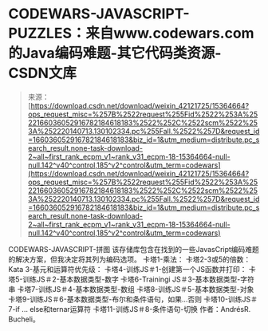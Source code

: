 <!--yml
category: codewars
date: 2022-08-13 11:30:42
-->

# CODEWARS-JAVASCRIPT-PUZZLES：来自www.codewars.com的Java编码难题-其它代码类资源-CSDN文库

> 来源：[https://download.csdn.net/download/weixin_42121725/15364664?ops_request_misc=%257B%2522request%255Fid%2522%253A%2522166036052916782184618183%2522%252C%2522scm%2522%253A%252220140713.130102334.pc%255Fall.%2522%257D&request_id=166036052916782184618183&biz_id=1&utm_medium=distribute.pc_search_result.none-task-download-2~all~first_rank_ecpm_v1~rank_v31_ecpm-18-15364664-null-null.142^v40^control,185^v2^control&utm_term=codewars](https://download.csdn.net/download/weixin_42121725/15364664?ops_request_misc=%257B%2522request%255Fid%2522%253A%2522166036052916782184618183%2522%252C%2522scm%2522%253A%252220140713.130102334.pc%255Fall.%2522%257D&request_id=166036052916782184618183&biz_id=1&utm_medium=distribute.pc_search_result.none-task-download-2~all~first_rank_ecpm_v1~rank_v31_ecpm-18-15364664-null-null.142^v40^control,185^v2^control&utm_term=codewars)

CODEWARS-JAVASCRIPT-拼图 该存储库包含在找到的一些JavasCript编码难题的解决方案，但我决定将其列为编码选项。 卡塔1-乘法： 卡塔2-3或5的倍数： Kata 3-基元和运算符优先级： 卡塔4-训练JS＃1-创建第一个JS函数并打印： 卡塔5-训练JS＃2-基本数据类型-数字 卡塔6-Trainingi JS＃3-基本数据类型-字符串 卡塔7-训练JS＃4-基本数据类型-数组 卡塔8-训练JS＃5-基本数据类型-对象 卡塔9-训练JS＃6-基本数据类型-布尔和条件语句，如果...否则 卡塔10-训练JS＃7-if ... else和ternar运算符 卡塔11-训练JS＃8-条件语句-切换 作者：AndrésR. Bucheli。